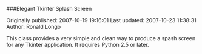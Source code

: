###Elegant Tkinter Splash Screen

Originally published: 2007-10-19 19:16:01
Last updated: 2007-10-23 11:38:31
Author: Ronald Longo

This class provides a very simple and clean way to produce a spash screen for any Tkinter application.  It requires Python 2.5 or later.